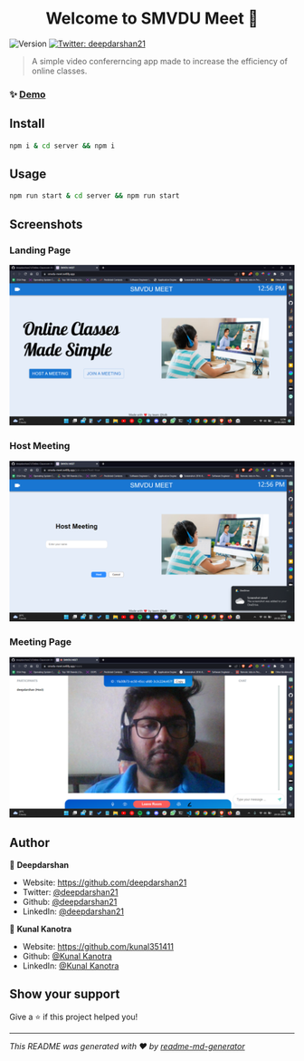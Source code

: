<h1 align="center">Welcome to SMVDU Meet 👋</h1>
<p>
  <img alt="Version" src="https://img.shields.io/badge/version-0.1.0-blue.svg?cacheSeconds=2592000" />
  <a href="https://twitter.com/deepdarshan21" target="_blank">
    <img alt="Twitter: deepdarshan21" src="https://img.shields.io/twitter/follow/deepdarshan21.svg?style=social" />
  </a>
</p>

> A simple video confererncing app made to increase the efficiency of online classes.

### ✨ [Demo](https://smvdu-meet.netlify.app/)

## Install

```sh
npm i & cd server && npm i
```

## Usage

```sh
npm run start & cd server && npm run start
```

## Screenshots

### Landing Page

![Landing Page](./demo/Landing%20Page.png)

### Host Meeting

![Host Meeting](./demo/Host%20Meeting.png)

### Meeting Page

![Meeting Page](./demo/Meeting%20Page.png)

## Author

👤 **Deepdarshan**

-   Website: https://github.com/deepdarshan21
-   Twitter: [@deepdarshan21](https://twitter.com/deepdarshan21)
-   Github: [@deepdarshan21](https://github.com/deepdarshan21)
-   LinkedIn: [@deepdarshan21](https://linkedin.com/in/deepdarshan21)

👤 **Kunal Kanotra**

-   Website: https://github.com/kunal351411
-   Github: [@Kunal Kanotra](https://github.com/kunal351411)
-   LinkedIn: [@Kunal Kanotra](https://www.linkedin.com/in/kunal-kanotra/)

## Show your support

Give a ⭐️ if this project helped you!

---

_This README was generated with ❤️ by [readme-md-generator](https://github.com/kefranabg/readme-md-generator)_
